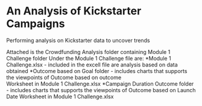 # An Analysis of Kickstarter Campaigns
Performing analysis on Kickstarter data to uncover trends

Attached is the Crowdfunding Analysis folder containing Module 1 Challenge folder
Under the Module 1 Challenge file are: 
   *Module 1 Challenge.xlsx          - included in the excell file are analysis based on data obtained
   *Outcome based on Goal folder     - includes charts that supports the viewpoints of Outcome based on outcome              
                                     Worksheet in Module 1 Challenge.xlsx
   *Campaign Duration Outcome folder - includes charts that supports the viewpoints of Outcome based on Launch Date
                                     Worksheet in Module 1 Challenge.xlsx
